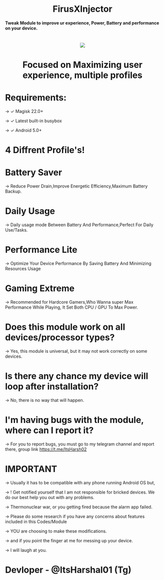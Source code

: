  <h1 align="center"><b> FirusXInjector </b></h1> 
 <h4 align="">Tweak Module to improve ur experience, Power, Battery and performance on your device.</h4>

 <h1 align="center"><b><a href="https://t.me/FirusXInjector"><img src="https://img.shields.io/badge/Join-Telegram%20Channel-red.svg?logo=Telegram"></a></b></h1>

<h1 align="center"><b>Focused on Maximizing user experience, multiple profiles </b></h1>

# <h1 align=""><b>Requirements:</b></h1>
-> ✓ Magisk 22.0+

-> ✓ Latest built-in busybox

-> ✓ Android 5.0+


# <h1 align=""><b>4 Diffrent Profile's!</b></h1>

# <h1 align=""><b>Battery Saver</b></h1>
-> Reduce Power Drain,Improve Energetic Efficiency,Maximum Battery Backup.

# <h1 align=""><b>Daily Usage</b></h1>
-> Daily usage mode Between Battery And Performance,Perfect For Daily Use/Tasks.

# <h1 align=""><b>Performance Lite</b></h1>
-> Optimize Your Device Performance By Saving Battery And Minimizing Resources Usage

# <h1 align=""><b>Gaming Extreme</b></h1>
-> Recommended for Hardcore Gamers,Who Wanna super Max Performance While Playing, It Set Both CPU / GPU To Max Power.

# Does this module work on all devices/processor types? 
-> Yes, this module is universal, but it may not work correctly on some devices.


# Is there any chance my device will loop after installation? 
-> No, there is no way that will happen.


# I'm having bugs with the module, where can I report it? 
-> For you to report bugs, you must go to my telegram channel and report there, group link https://t.me/ItsHarsh02

# IMPORTANT
-> Usually it has to be compatible with any phone running Android OS but,

-> ! Get notified yourself that I am not responsible for bricked devices. We do our best help you out with any problems.

-> Thermonuclear war, or you getting fired because the alarm app failed.

-> Please do some research if you have any concerns about features included in this Codes/Module

-> YOU are choosing to make these modifications.

-> and if you point the finger at me for messing up your device.

-> I will laugh at you.

<h1 align=""><b>Devloper - @ItsHarshal01 (Tg)</b></h1>
